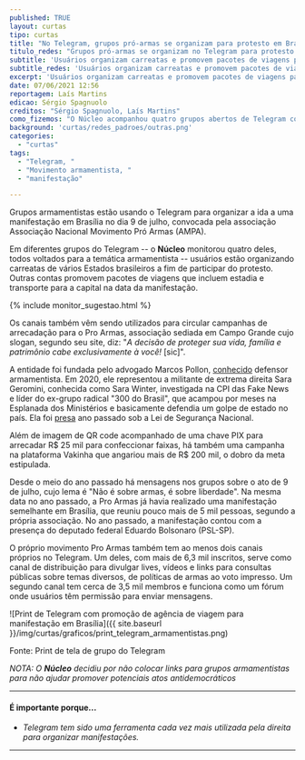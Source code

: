 ```yaml
---
published: TRUE
layout: curtas
tipo: curtas
title: "No Telegram, grupos pró-armas se organizam para protesto em Brasília em julho"
titulo_redes: "Grupos pró-armas se organizam no Telegram para protesto em Brasília em julho"
subtitle: 'Usuários organizam carreatas e promovem pacotes de viagens para ato'
subtitle_redes: 'Usuários organizam carreatas e promovem pacotes de viagens para ato'
excerpt: 'Usuários organizam carreatas e promovem pacotes de viagens para ato em 9 de julho, em Brasília'
date: 07/06/2021 12:56
reportagem: Laís Martins
edicao: Sérgio Spagnuolo
creditos: "Sérgio Spagnuolo, Laís Martins"
como_fizemos: "O Núcleo acompanhou quatro grupos abertos de Telegram com a temática armamentista."
background: 'curtas/redes_padroes/outras.png'
categories:
  - "curtas"
tags:
  - "Telegram, "
  - "Movimento armamentista, "
  - "manifestação"

---
```


Grupos armamentistas estão usando o Telegram para organizar a ida a uma manifestação em Brasília no dia 9 de julho, convocada pela associação Associação Nacional Movimento Pró Armas (AMPA).

Em diferentes grupos do Telegram -- o **Núcleo** monitorou quatro deles, todos voltados para a temática armamentista -- usuários estão organizando carreatas de vários Estados brasileiros a fim de participar do protesto. Outras contas promovem pacotes de viagens que incluem estadia e transporte para a capital na data da manifestação.

{% include monitor_sugestao.html %}

Os canais também vêm sendo utilizados para circular campanhas de arrecadação para o Pro Armas, associação sediada em Campo Grande cujo slogan, segundo seu site, diz: "_A decisão de proteger sua vida, família e patrimônio cabe exclusivamente à você!_ [sic]".

A entidade foi fundada pelo advogado Marcos Pollon, [conhecido](https://www.metropoles.com/brasil/um-dos-novos-advogados-de-sara-winter-e-lider-de-movimento-armamentista) defensor armamentista. Em 2020, ele representou a militante de extrema direita Sara Geromini, conhecida como Sara Winter, investigada na CPI das Fake News e líder do ex-grupo radical "300 do Brasil", que acampou por meses na Esplanada dos Ministérios e basicamente defendia um golpe de estado no país. Ela foi [presa](https://g1.globo.com/df/distrito-federal/noticia/2020/06/15/ativista-sara-winter-e-presa-pela-policia-federal-em-brasilia.ghtml) ano passado sob a Lei de Segurança Nacional.

Além de imagem de QR code acompanhado de uma chave PIX para arrecadar R$ 25 mil para confeccionar faixas, há também uma campanha na plataforma Vakinha que angariou mais de R$ 200 mil, o dobro da meta estipulada.

Desde o meio do ano passado há mensagens nos grupos sobre o ato de 9 de julho, cujo lema é "Não é sobre armas, é sobre liberdade". Na mesma data no ano passado, a Pro Armas já havia realizado uma manifestação semelhante em Brasília, que reuniu pouco mais de 5 mil pessoas, segundo a própria associação. No ano passado, a manifestação contou com a presença do deputado federal Eduardo Bolsonaro (PSL-SP).

O próprio movimento Pro Armas também tem ao menos dois canais próprios no Telegram. Um deles, com mais de 6,3 mil inscritos, serve como canal de distribuição para divulgar lives, vídeos e links para consultas públicas sobre temas diversos, de políticas de armas ao voto impresso. Um segundo canal tem cerca de 3,5 mil membros e funciona como um fórum onde usuários têm permissão para enviar mensagens.

![Print de Telegram com promoção de agência de viagem para manifestação em Brasília]({{ site.baseurl }}/img/curtas/graficos/print_telegram_armamentistas.png)

<figcaption>Fonte: Print de tela de grupo do Telegram</figcaption>

*NOTA: O __Núcleo__ decidiu por não colocar links para grupos armamentistas para não ajudar promover potenciais atos antidemocráticos*

---

#### É importante porque...

- *Telegram tem sido uma ferramenta cada vez mais utilizada pela direita para organizar manifestações.*

---

